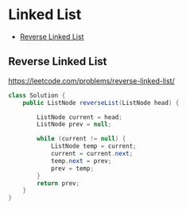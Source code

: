 # Linked List

+ [Reverse Linked List](#reverse-linked-list)

[MDLink]: <>

## Reverse Linked List

https://leetcode.com/problems/reverse-linked-list/

```java
class Solution {
    public ListNode reverseList(ListNode head) {

        ListNode current = head;
        ListNode prev = null;

        while (current != null) {
            ListNode temp = current;
            current = current.next;
            temp.next = prev;
            prev = temp;
        }
        return prev;
    }
}
```

[Solution]: <>